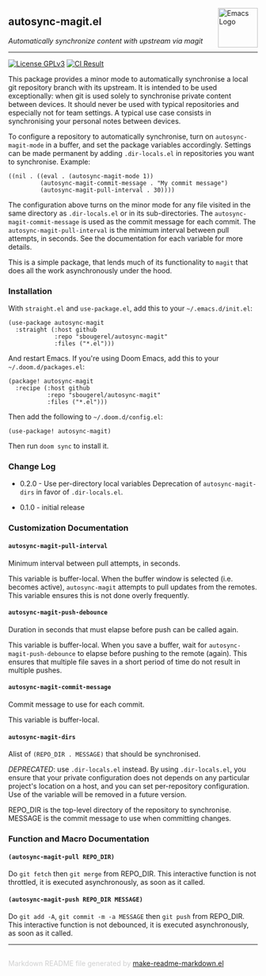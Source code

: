<a href="https://github.com/sbougerel/autosync-magit"><img src="https://www.gnu.org/software/emacs/images/emacs.png" alt="Emacs Logo" width="80" height="80" align="right"></a>
## autosync-magit.el
*Automatically synchronize content with upstream via magit*

---

[![License GPLv3](https://img.shields.io/badge/license-GPL_v3-green.svg)](http://www.gnu.org/licenses/gpl-3.0.html)
[![CI Result](https://github.com/sbougerel/autosync-magit/actions/workflows/makefile.yml/badge.svg)](https://github.com/sbougerel/autosync-magit/actions)

This package provides a minor mode to automatically synchronise a local git
repository branch with its upstream.  It is intended to be used
exceptionally: when git is used solely to synchronise private content between
devices.  It should never be used with typical repositories and especially
not for team settings.  A typical use case consists in synchronising your
personal notes between devices.

To configure a repository to automatically synchronise, turn on
`autosync-magit-mode` in a buffer, and set the package variables accordingly.
Settings can be made permanent by adding `.dir-locals.el` in repositories you
want to synchronise.  Example:

    ((nil . ((eval . (autosync-magit-mode 1))
             (autosync-magit-commit-message . "My commit message")
             (autosync-magit-pull-interval . 30))))

The configuration above turns on the minor mode for any file visited in the
same directory as `.dir-locals.el` or in its sub-directories.  The
`autosync-magit-commit-message` is used as the commit message for each
commit.  The `autosync-magit-pull-interval` is the minimum interval between
pull attempts, in seconds.  See the documentation for each variable for more
details.

This is a simple package, that lends much of its functionality to `magit`
that does all the work asynchronously under the hood.

### Installation


With `straight.el` and `use-package.el`, add this to your `~/.emacs.d/init.el`:

    (use-package autosync-magit
      :straight (:host github
                 :repo "sbougerel/autosync-magit"
                 :files ("*.el")))

And restart Emacs.  If you're using Doom Emacs, add this to your
`~/.doom.d/packages.el`:

    (package! autosync-magit
      :recipe (:host github
               :repo "sbougerel/autosync-magit"
               :files ("*.el")))

Then add the following to `~/.doom.d/config.el`:

    (use-package! autosync-magit)

Then run `doom sync` to install it.

### Change Log


- 0.2.0 - Use per-directory local variables
  Deprecation of `autosync-magit-dirs` in favor of `.dir-locals.el`.

- 0.1.0 - initial release



### Customization Documentation

#### `autosync-magit-pull-interval`

Minimum interval between pull attempts, in seconds.

This variable is buffer-local.  When the buffer window is
selected (i.e. becomes active), `autosync-magit` attempts to pull
updates from the remotes.  This variable ensures this is not done
overly frequently.

#### `autosync-magit-push-debounce`

Duration in seconds that must elapse before push can be called again.

This variable is buffer-local.  When you save a buffer, wait for
`autosync-magit-push-debounce` to elapse before pushing to the
remote (again).  This ensures that multiple file saves in a short
period of time do not result in multiple pushes.

#### `autosync-magit-commit-message`

Commit message to use for each commit.

This variable is buffer-local.

#### `autosync-magit-dirs`

Alist of `(REPO_DIR . MESSAGE)` that should be synchronised.

*DEPRECATED*: use `.dir-locals.el` instead.  By using
`.dir-locals.el`, you ensure that your private configuration does
not depends on any particular project's location on a host, and
you can set per-repository configuration.  Use of the variable
will be removed in a future version.

REPO_DIR is the top-level directory of the repository to
synchronise.  MESSAGE is the commit message to use when
committing changes.

### Function and Macro Documentation

#### `(autosync-magit-pull REPO_DIR)`

Do `git fetch` then `git merge` from REPO_DIR.
This interactive function is not throttled, it is executed
asynchronously, as soon as it called.

#### `(autosync-magit-push REPO_DIR MESSAGE)`

Do `git add -A`, `git commit -m -a MESSAGE` then `git push` from REPO_DIR.
This interactive function is not debounced, it is executed
asynchronously, as soon as it called.

-----
<div style="padding-top:15px;color: #d0d0d0;">
Markdown README file generated by
<a href="https://github.com/mgalgs/make-readme-markdown">make-readme-markdown.el</a>
</div>
